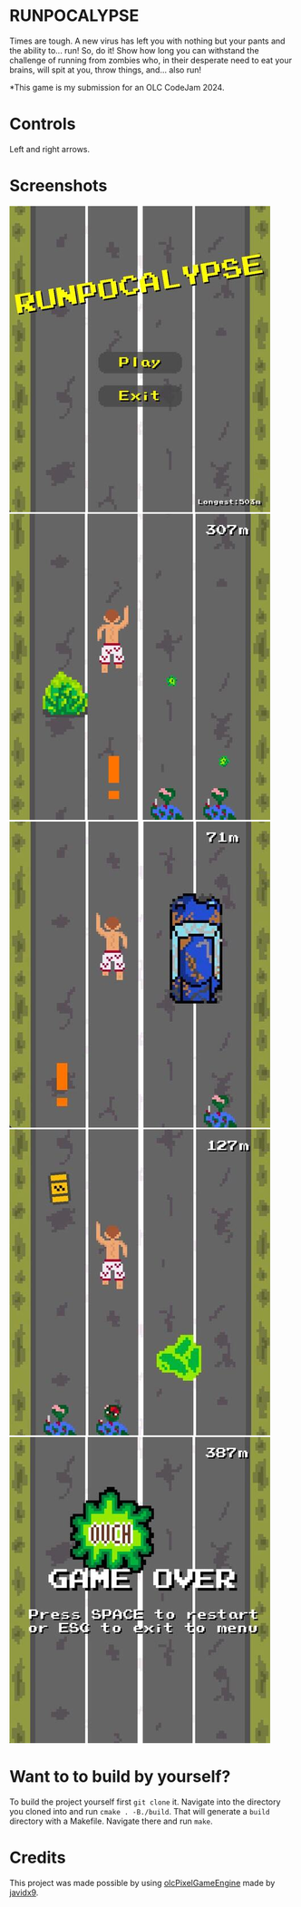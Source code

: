 # RUNPOCALYPSE
Times are tough. A new virus has left you with nothing but your pants and the ability to... run! So, do it! Show how long you can withstand the challenge of running from zombies who, in their desperate need to eat your brains, will spit at you, throw things, and... also run!

*This game is my submission for an OLC CodeJam 2024.

# Controls
Left and right arrows.

# Screenshots

![screenshot](/screenshots/1.jpg?raw=true "1")
![screenshot](/screenshots/2.jpg?raw=true "2")
![screenshot](/screenshots/3.jpg?raw=true "3")
![screenshot](/screenshots/4.jpg?raw=true "4")
![screenshot](/screenshots/5.jpg?raw=true "5")

# Want to to build by yourself?
To build the project yourself first ```git clone``` it. Navigate into the directory you cloned into and run ```cmake . -B./build```. That will generate a ```build``` directory with a Makefile. Navigate there and run ```make```.

# Credits
This project was made possible by using [olcPixelGameEngine](https://github.com/OneLoneCoder/olcPixelGameEngine) made by [javidx9](https://github.com/OneLoneCoder).
